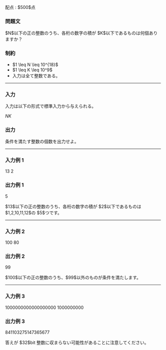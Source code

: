 
<div>

<span>

<span>

<p>
配点 : $500$点
</p>

<div>

<section>

### **問題文**

<p>
$N$以下の正の整数のうち、各桁の数字の積が $K$以下であるものは何個ありますか？
</p>

</section>

</div>

<div>

<section>

### **制約**

<ul>

<li>
$1 \leq N \leq 10^{18}$
</li>

<li>
$1 \leq K \leq 10^9$
</li>

<li>
入力は全て整数である。
</li>

</ul>

</section>

</div>

---

<div>

<div>

<section>

### **入力**

<p>
入力は以下の形式で標準入力から与えられる。
</p>

<div>

$N$$K$
</div>

</section>

</div>

<div>

<section>

### **出力**

<p>
条件を満たす整数の個数を出力せよ。
</p>

</section>

</div>

</div>

---

<div>

<section>

### **入力例 1**

<div>

13 2

</div>

</section>

</div>

<div>

<section>

### **出力例 1**

<div>

5

</div>

<p>
$13$以下の正の整数のうち、各桁の数字の積が $2$以下であるものは $1,2,10,11,12$の $5$つです。
</p>

</section>

</div>

---

<div>

<section>

### **入力例 2**

<div>

100 80

</div>

</section>

</div>

<div>

<section>

### **出力例 2**

<div>

99

</div>

<p>
$100$以下の正の整数のうち、$99$以外のものが条件を満たします。
</p>

</section>

</div>

---

<div>

<section>

### **入力例 3**

<div>

1000000000000000000 1000000000

</div>

</section>

</div>

<div>

<section>

### **出力例 3**

<div>

841103275147365677

</div>

<p>
答えが $32$bit 整数に収まらない可能性があることに注意してください。
</p>

</section>

</div>

</span>

</span>

</div>
